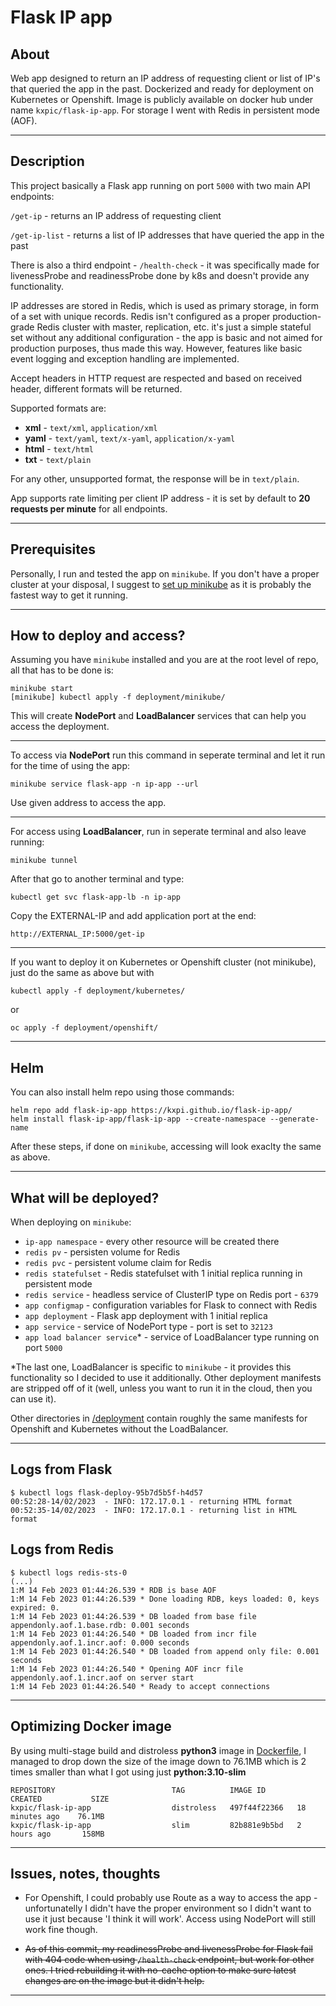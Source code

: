 # Flask IP app
## About
Web app designed to return an IP address of requesting client or list of IP's that queried the app in the past. Dockerized and ready for deployment on Kubernetes or Openshift. Image is publicly available on docker hub under name ```kxpic/flask-ip-app```. For storage I went with Redis in persistent mode (AOF).

---

## Description
This project basically a Flask app running on port `5000` with two main API endpoints: 

```/get-ip``` - returns an IP address of requesting client

```/get-ip-list``` - returns a list of IP addresses that have queried the app in the past

There is also a third endpoint - ```/health-check``` - it was specifically made for livenessProbe and readinessProbe done by k8s and doesn't provide any functionality.

IP addresses are stored in Redis, which is used as primary storage, in form of a set with unique records. Redis isn't configured as a proper production-grade Redis cluster with master, replication, etc. it's just a simple stateful set without any additional configuration - the app is basic and not aimed for production purposes, thus made this way. However, features like basic event logging and exception handling are implemented.

Accept headers in HTTP request are respected and based on received header, different formats will be returned.

Supported formats are:
- **xml**  - `text/xml`, `application/xml`
- **yaml** - `text/yaml`, `text/x-yaml`, `application/x-yaml`
- **html** - `text/html`
- **txt**  - `text/plain`

For any other, unsupported format, the response will be in `text/plain`.

App supports rate limiting per client IP address - it is set by default to **20 requests per minute** for all endpoints.

---

## Prerequisites
Personally, I run and tested the app on `minikube`. If you don't have a proper cluster at your disposal, I suggest to [set up minikube](https://minikube.sigs.k8s.io/docs/start/) as it is probably the fastest way to get it running.

---

## How to deploy and access?
Assuming you have `minikube` installed and you are at the root level of repo, all that has to be done is:
```
minikube start
[minikube] kubectl apply -f deployment/minikube/
```
This will create **NodePort** and **LoadBalancer** services that can help you access the deployment.

---
To access via **NodePort** run this command in seperate terminal and let it run for the time of using the app:
```
minikube service flask-app -n ip-app --url
```

Use given address to access the app.

---
For access using **LoadBalancer**, run in seperate terminal and also leave running:
```
minikube tunnel
```
After that go to another terminal and type:
```
kubectl get svc flask-app-lb -n ip-app
```
Copy the EXTERNAL-IP and add application port at the end:
```
http://EXTERNAL_IP:5000/get-ip
```
---

If you want to deploy it on Kubernetes or Openshift cluster (not minikube), just do the same as above but with 
```
kubectl apply -f deployment/kubernetes/
```
or
```
oc apply -f deployment/openshift/
```

---

## Helm
You can also install helm repo using those commands:
```
helm repo add flask-ip-app https://kxpi.github.io/flask-ip-app/
helm install flask-ip-app/flask-ip-app --create-namespace --generate-name
```
After these steps, if done on ```minikube```, accessing will look exaclty the same as above.

---

## What will be deployed?
When deploying on `minikube`:
- `ip-app namespace` - every other resource will be created there
- `redis pv` - persisten volume for Redis
- `redis pvc` - persistent volume claim for Redis
- `redis statefulset` - Redis statefulset with 1 initial replica running in persistent mode
- `redis service` - headless service of ClusterIP type on Redis port - `6379`
- `app configmap` - configuration variables for Flask to connect with Redis
- `app deployment` - Flask app deployment with 1 initial replica
- `app service` - service of NodePort type - port is set to `32123`
- `app load balancer service`* - service of LoadBalancer type running on port `5000` 

*The last one, LoadBalancer is specific to `minikube` - it provides this functionality so I decided to use it additionally. Other deployment manifests are stripped off of it (well, unless you want to run it in the cloud, then you can use it).

Other directories in [/deployment](./deployment) contain roughly the same manifests for Openshift and Kubernetes without the LoadBalancer.

---

## Logs from Flask
```
$ kubectl logs flask-deploy-95b7d5b5f-h4d57
00:52:28-14/02/2023  - INFO: 172.17.0.1 - returning HTML format
00:52:35-14/02/2023  - INFO: 172.17.0.1 - returning list in HTML format
```

## Logs from Redis
```
$ kubectl logs redis-sts-0
(...)
1:M 14 Feb 2023 01:44:26.539 * RDB is base AOF
1:M 14 Feb 2023 01:44:26.539 * Done loading RDB, keys loaded: 0, keys expired: 0.
1:M 14 Feb 2023 01:44:26.539 * DB loaded from base file appendonly.aof.1.base.rdb: 0.001 seconds
1:M 14 Feb 2023 01:44:26.540 * DB loaded from incr file appendonly.aof.1.incr.aof: 0.000 seconds
1:M 14 Feb 2023 01:44:26.540 * DB loaded from append only file: 0.001 seconds
1:M 14 Feb 2023 01:44:26.540 * Opening AOF incr file appendonly.aof.1.incr.aof on server start
1:M 14 Feb 2023 01:44:26.540 * Ready to accept connections
```

---

## Optimizing Docker image
By using multi-stage build and distroless **python3** image in [Dockerfile](./src/Dockerfile), I managed to drop down the size of the image down to 76.1MB which is 2 times smaller than what I got using just **python:3.10-slim**
```
REPOSITORY                          TAG          IMAGE ID       CREATED           SIZE
kxpic/flask-ip-app                  distroless   497f44f22366   18 minutes ago    76.1MB
kxpic/flask-ip-app                  slim         82b881e9b5bd   2 hours ago       158MB
```

---

## Issues, notes, thoughts
- For Openshift, I could probably use Route as a way to access the app - unfortunatelly I didn't have the proper environment so I didn't want to use it just because 'I think it will work'. Access using NodePort will still work fine though.

- <s>As of this commit, my readinessProbe and livenessProbe for Flask fail with 404 code when using ```/health-check``` endpoint, but work for other ones. I tried rebuilding it with no-cache option to make sure latest changes are on the image but it didn't help.</s>

---
